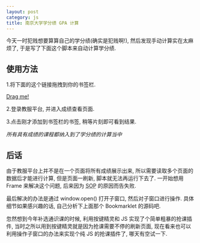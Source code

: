 ```yaml
---
layout: post
category: js
title: 南京大学学分绩 GPA 计算
---
```

今天一时犯贱想要算算自己的学分绩(确实是犯贱啊!), 然后发现手动计算实在太麻烦了, 于是写了下面这个脚本来自动计算学分绩.

## 使用方法

1.将下面的这个链接拖拽到你的书签栏.

<a href="javascript:(function(){var scores=0;var grades=0;var href_array=[];var fin_count=0;var all=[];set_href_array(document.getElementsByTagName('table')[1]);for(var i=0;i<href_array.length;i++){open(href_array[i]).addEventListener('load',function(){handler(this);});}function trim(str){return str.replace(/^\s*/,'').replace(/\s*$/,'');}function set_href_array(link_table){var trs=link_table.children[0].children;var a;for(var i=0;i<trs.length;i++){a=trs[i].getElementsByTagName('a');if(a.length==0){continue;}href_array.push(a[0].href);}href_array.pop();}function handler(win){var table_body=win.document.getElementsByClassName('TABLE_BODY');var trs=table_body[0].getElementsByTagName('tr');var tds,name,type,ul,score;for(var i=1;i<trs.length;i++){tds=trs[i].getElementsByTagName('td');type=trim(tds[4].innerHTML);ul=tds[6].children[0];if(ul==undefined){continue;}name=trim(tds[2].innerHTML);score=Number(tds[5].innerHTML);grade=Number(ul.innerHTML);all.push({'name':name,'score':score,'grade':grade});scores+=score;grades+=grade*score;}fin_count++;check();win.close();}function check(){if(fin_count==href_array.length){var str='';for(var i=0;i<all.length;i++){str+=all[i].score+'\t'+all[i].grade+'\t'+all[i].name+'\n';}str+='GPA: '+(grades/scores)/20;alert(str);}}})()">Drag me!</a>

2.登录教服平台, 并进入成绩查看页面.

3.点击刚才添加到书签栏的书签, 稍等片刻即可看到结果.

*所有具有成绩的课程都纳入到了学分绩的计算当中*

## 后话

由于教服平台上并不是在一个页面将所有成绩展示出来, 所以需要读取多个页面的数据后才能进行计算, 但是页面一刷新, 脚本就无法再运行下去了. 一开始想用 Frame 来解决这个问题, 后来因为 <acronym title="Same Origin Policy">SOP</acronym> 的原因而告失败.

最后解决的办法是通过 window.open() 打开子窗口, 然后对子窗口进行操作. 具体细节如果感兴趣的话, 自己分析下上面那个 Bookmarklet 的源码吧.

忽然想到今年补选通识课的时候, 利用按键精灵和 JS 实现了个简单粗暴的抢课插件, 当时之所以用到按键精灵就是因为抢课需要不停的刷新页面, 现在看来也可以利用操作子窗口的办法来实现个纯 JS 的抢课插件了, 哪天有空试一下.
